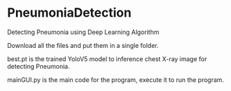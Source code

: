 # PneumoniaDetection
Detecting Pneumonia using Deep Learning Algorithm 

Download all the files and put them in a single folder.

best.pt is the trained YoloV5 model to inference chest X-ray image for detecting Pneumonia.

mainGUI.py is the main code for the program, execute it to run the program.
